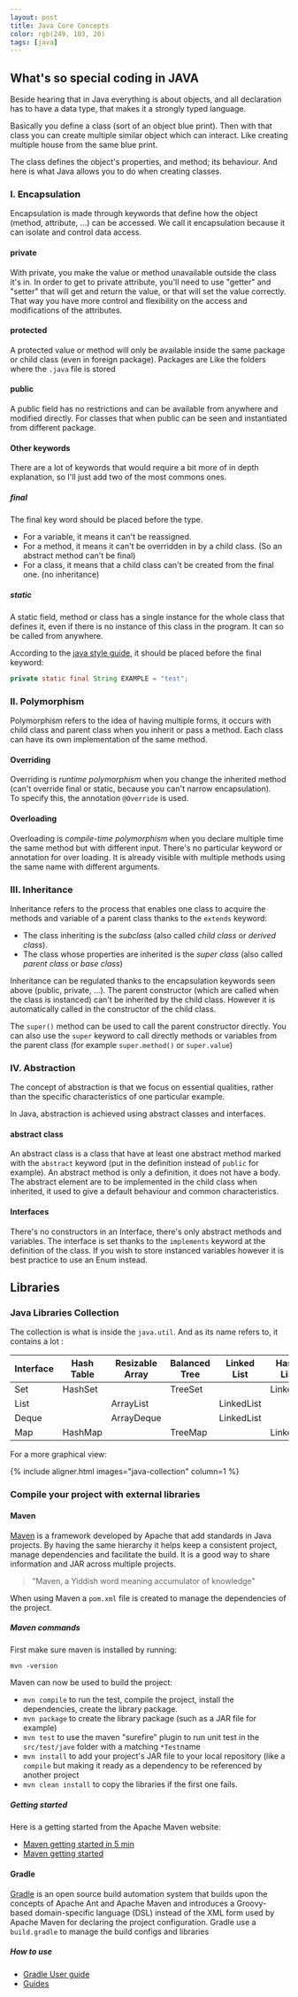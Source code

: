 ```yaml
---
layout: post
title: Java Core Concepts
color: rgb(249, 103, 20)
tags: [java]
---
```



## What's so special coding in JAVA

Beside hearing that in Java everything is about objects, and all declaration has to have a data type,
that makes it a strongly typed language.

Basically you define a class (sort of an object blue print). 
Then with that class you can create multiple similar object which can interact. Like creating multiple house from the same blue print.

The class defines the object's properties, and method; its behaviour. 
And here is what Java allows you to do when creating classes.

### I. Encapsulation

Encapsulation is made through keywords that define how the object (method, attribute, ...) can be accessed.
We call it encapsulation because it can isolate and control data access.

#### private

With private, you make the value or method unavailable outside the class it's in.
In order to get to private attribute, you'll need to use "getter" and "setter" that will get and return the value, or that will set the value correctly. 
That way you have more control and flexibility on the access and modifications of the attributes.

#### protected

A protected value or method will only be available inside the same package or child class (even in foreign package). 
Packages are Like the folders where the `.java` file is stored

#### public

A public field has no restrictions and can be available from anywhere and modified directly.
For classes that when public can be seen and instantiated from different package.

#### Other keywords

There are a lot of keywords that would require a bit more of in depth explanation, so I'll just add two of the most commons ones.

##### final

The final key word should be placed before the type.

- For a variable, it means it can't be reassigned.
- For a method, it means it can't be overridden in by a child class. (So an abstract method can't be final) 
- For a class, it means that a child class can't be created from the final one. (no inheritance)

##### static

A static field, method or class has a single instance for the whole class that defines it, even if there is no instance of this class in the program. 
It can so be called from anywhere. 

According to the [java style guide](http://cr.openjdk.java.net/%7Ealundblad/styleguide/index-v6.html), it should be placed before the final keyword:

```java
private static final String EXAMPLE = "test";
```


### II. Polymorphism

Polymorphism refers to the idea of having multiple forms, it occurs with child class and parent class when you inherit or pass a method. 
Each class can have its own implementation of the same method.

#### Overriding

Overriding is *runtime polymorphism* when you change the inherited method (can't override final or static, because you can't narrow encapsulation).  
To specify this, the annotation `@Override` is used.

#### Overloading

Overloading is *compile-time polymorphism* when you declare multiple time the same method but with different input. 
There's no particular keyword or annotation for over loading. It is already visible with multiple methods using the same name with different arguments.

### III. Inheritance

Inheritance refers to the process that enables one class to acquire the methods and variable of a parent class thanks to the `extends` keyword:

- The class inheriting is the *subclass* (also called *child class* or *derived class*).
- The class whose properties are inherited is the *super class* (also called *parent class* or *base class*)

Inheritance can be regulated thanks to the encapsulation keywords seen above (public, private, ...). 
The parent constructor (which are called when the class is instanced) can't be inherited by the child class. 
However it is automatically called in the constructor of the child class.

The `super()` method can be used to call the parent constructor directly. 
You can also use the `super` keyword to call directly methods or variables from the parent class (for example `super.method()` or `super.value`)

### IV. Abstraction

The concept of abstraction is that we focus on essential qualities, rather than the specific characteristics of one particular example.

In Java, abstraction is achieved using abstract classes and interfaces.

#### abstract class

An abstract class is a class that have at least one abstract method marked with the `abstract` keyword 
(put in the definition instead of `public` for example). 
An abstract method is only a definition, it does not have a body.  
The abstract element are to be implemented in the child class when inherited, it used to give a default behaviour and common characteristics.

#### Interfaces

There's no constructors in an Interface, there's only abstract methods and variables. 
The interface is set thanks to the `implements` keyword at the definition of the class.
If you wish to store instanced variables however it is best practice to use an Enum instead.

## Libraries

### Java Libraries Collection

The collection is what is inside the `java.util`. And as its name refers to, it contains a lot :

| Interface | Hash Table | Resizable Array | Balanced Tree | Linked List | Hash Table + Linked List |
|-----------|------------|-----------------|---------------|-------------|--------------------------|
| Set       | HashSet    |                 | TreeSet       |             | LinkedHashSet            |
| List      |            | ArrayList       |               | LinkedList  |                          |
| Deque     |            | ArrayDeque      |               | LinkedList  |                          |
| Map       | HashMap    |                 | TreeMap       |             | LinkedHashMap            |

For a more graphical view:

{% include aligner.html images="java-collection" column=1 %} 

### Compile your project with external libraries

#### Maven

[Maven](http://maven.apache.org/what-is-maven.html) is a framework developed by Apache that add standards in Java projects. 
By having the same hierarchy it helps keep a consistent project, manage dependencies and facilitate the build. 
It is a good way to share information and JAR across multiple projects.

> "Maven, a Yiddish word meaning accumulator of knowledge"

When using Maven a `pom.xml` file is created to manage the dependencies of the project.

##### Maven commands

First make sure maven is installed by running:

	mvn -version

Maven can now be used to build the project:

- `mvn compile` to run the test, compile the project, install the dependencies, create the library package.
- `mvn package` to create the library package (such as a JAR file for example)
- `mvn test` to use the maven "surefire" plugin to run unit test in the `src/test/jave` folder with a matching `*Test`name
- `mvn install` to add your project's JAR file to your local repository (like a `compile` but making it ready as a dependency to be referenced by another project
- `mvn clean install` to copy the libraries if the first one fails.

##### Getting started

Here is a getting started from the Apache Maven website:

- [Maven getting started in 5 min](http://maven.apache.org/guides/getting-started/maven-in-five-minutes.html)
- [Maven getting started](http://maven.apache.org/guides/getting-started/index.html)


#### Gradle

[Gradle](https://gradle.org/) is an open source build automation system that builds upon the concepts of Apache Ant and Apache Maven 
and introduces a Groovy-based domain-specific language (DSL) instead of the XML form used by Apache Maven for declaring the project configuration.
Gradle use a `build.gradle` to manage the build configs and libraries


##### How to use

- [Gradle User guide](https://docs.gradle.org/userguide/userguide.html)
- [Guides](https://gradle.org/guides/)
